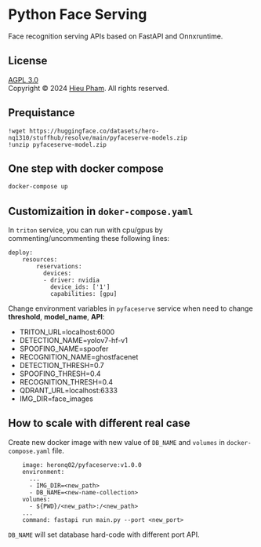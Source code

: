 # Python Face Serving
Face recognition serving APIs based on FastAPI and Onnxruntime.
## License
[AGPL 3.0](/LICENSE)<br>
Copyright &copy; 2024 [Hieu Pham](https://github.com/hieupth). All rights reserved.

## Prequistance
```
!wget https://huggingface.co/datasets/hero-nq1310/stuffhub/resolve/main/pyfaceserve-models.zip
!unzip pyfaceserve-model.zip
```

## One step with docker compose
```bash
docker-compose up
```

## Customizaition in `doker-compose.yaml`

In `triton` service, you can run with cpu/gpus by commenting/uncommenting these following lines:
```
deploy:
    resources:
        reservations:
          devices:
          - driver: nvidia
            device_ids: ['1']
            capabilities: [gpu]
```

Change environment variables in `pyfaceserve` service when need to change **threshold**, **model_name**, **API**:
- TRITON_URL=localhost:6000
- DETECTION_NAME=yolov7-hf-v1
- SPOOFING_NAME=spoofer
- RECOGNITION_NAME=ghostfacenet
- DETECTION_THRESH=0.7
- SPOOFING_THRESH=0.4
- RECOGNITION_THRESH=0.4
- QDRANT_URL=localhost:6333
- IMG_DIR=face_images

## How to scale with different real case
Create new docker image with new value of `DB_NAME` and `volumes` in `docker-compose.yaml` file.
```
    image: heronq02/pyfaceserve:v1.0.0
    environment:
      ...
      - IMG_DIR=<new_path>
      - DB_NAME=<new-name-collection>
    volumes:
      - ${PWD}/<new_path>:/<new_path>
    ...
    command: fastapi run main.py --port <new_port>
```
`DB_NAME` will set database hard-code with different port API. 
